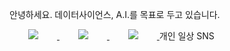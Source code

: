 안녕하세요.
데이터사이언스, A.I.를 목표로 두고 있습니다.

<a href="https://dongwookang.myportfolio.com/work">
    <img 
        src="http://img.shields.io/badge/-Portfolio-0082FC?style=for-the-badge&link=https://dongwookang.myportfolio.com/work"
        style="height : auto; margin-left : 30px; margin-right : 30px;"/>
</a>
<a href="https://dongwooblog.tistory.com/">
    <img 
        src="http://img.shields.io/badge/-StudyBlog-88CE02?style=for-the-badge&link=https://dongwooblog.tistory.com/"
        style="height : auto; margin-left : 30px; margin-right : 30px;"/>
</a>
    
    
<a href="https://www.instagram.com/ddongwookang/">
    <img 
        src="http://img.shields.io/badge/-Instagram-white?style=for-the-badge&link=https://www.instagram.com/ddongwookang/"
        style="height : auto; margin-left : 30px; margin-right : 30px;"/>
</a> 개인 일상 SNS
